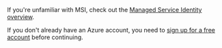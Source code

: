 If you're unfamiliar with MSI, check out the [Managed Service Identity overview](../articles/active-directory/active-directory-msi-overview.md).

If you don't already have an Azure account, you need to [sign up for a free account](https://azure.microsoft.com/free/) before continuing.
